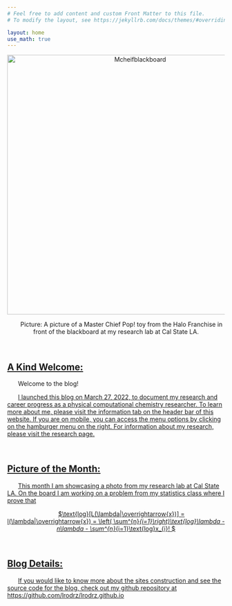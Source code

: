 ```yaml
---
# Feel free to add content and custom Front Matter to this file.
# To modify the layout, see https://jekyllrb.com/docs/themes/#overriding-theme-defaults

layout: home
use_math: true
---
```


<style type="text/css" media="screen">
  .container {
    margin: 10px auto;
    text-align: center;
  }
  p { text-indent: 25px; }
</style>

<div class="container">
<img src="https://i.ibb.co/cC8qBxk/IMG-9701.jpg" alt="Mcheifblackboard" title="MasterCheifBlackboard" width=600>

<p>Picture: A picture of a Master Chief Pop! toy from the Halo Franchise in front of the blackboard at my research lab at Cal State LA. </p></div>
<!-- must put the p and div at the end of the sentence here -->

<br>

<h2><u>A Kind Welcome: </u></h2>

Welcome to the blog! <u>

I launched this blog on March 27, 2022, to document my research and career progress as a physical computational chemistry researcher. To learn more about me, please visit the information tab on the header bar of this website. If you are on mobile, you can access the menu options by clicking on the hamburger menu on the right. For information about my research, please visit the research page.

<br>

<h2><u>Picture of the Month: </u></h2>
<!-- picture paragraph -->
<p>

This month I am showcasing a photo from my research lab at Cal State LA. On the board I am working on a problem from my statistics class where I prove that 

<div class="container">

$\text{log}[L(\lambda|\overrightarrow{x})] = l(\lambda|\overrightarrow{x}) = \left( \sum^{n}_{i=1}\right)\text{log}\lambda - n\lambda - \sum^{n}_{i=1}\text{log}x_{i}! $

</div>

</p>
<!-- end picture paragraph -->

<br>

<h2><u>Blog Details: </u></h2>

<p>If you would like to know more about the sites construction and see the source code for the blog, check out my github repository at <a href="https://github.com/lrodrz/lrodrz.github.io">https://github.com/lrodrz/lrodrz.github.io</p>

<br>





